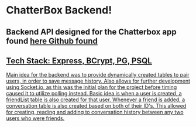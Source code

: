 <h1> ChatterBox Backend! </h1>

<h2>Backend API designed for the Chatterbox app found <a href='https://chatterbox-message-app.herokuapp.com/'> here </> Github found <a href='https://github.com/marcusloy77/ChatterBox'>  </h2>
  
<h2> Tech Stack: Express, BCrypt, PG, PSQL </h2>

<p> Main idea for the backend was to provide dynamically created tables to pair users, in order to save message history.
    Also allows for further development using Socket.io, as this was the initial plan for the project before timing caused it to utilize polling instead.
    Basic idea is when a user is created, a friendList table is also created for that user. Whenever a friend is added, a conversation table is also created based on both of their ID's. This allowed for creating, reading and adding to conversation history between any two users who were friends.
</p>
